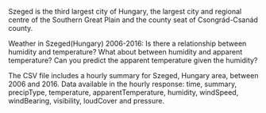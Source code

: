 Szeged is the third largest city of Hungary, the largest city and regional centre of the Southern Great Plain and the county seat of Csongrád-Csanád county.

Weather in Szeged(Hungary) 2006-2016: 
Is there a relationship between humidity and temperature? What about between humidity and apparent temperature? 
Can you predict the apparent temperature given the humidity?

The CSV file includes a hourly summary for Szeged, Hungary area, between 2006 and 2016.
Data available in the hourly response:
time, 
summary,
precipType,
temperature,
apparentTemperature,
humidity,
windSpeed,
windBearing,
visibility,
loudCover and 
pressure. 




